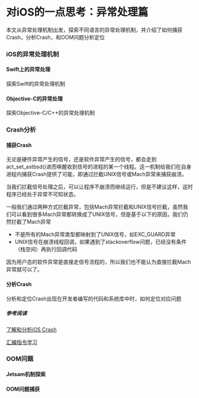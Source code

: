 # 对iOS的一点思考：异常处理篇

本文从异常处理机制出发，探索不同语言的异常处理机制，并介绍了如何捕获Crash，分析Crash，和OOM问题分析定位

### iOS的异常处理机制

#### Swift上的异常处理

探索Swift的异常处理机制

#### Objective-C的异常处理

探索Objective-C/C++的异常处理机制

### Crash分析

#### 捕获Crash

无论是硬件异常产生的信号，还是软件异常产生的信号，都会走到act_set_astbsd()进而唤醒收到信号的进程的某一个线程。这一机制给我们在自身进程内捕获Crash提供了可能，即通过拦截UNIX信号或Mach异常来捕获崩溃。

当我们拦截信号处理之后，可以让程序不崩溃而继续运行，但是不建议这样，这时程序已经处于异常不可知状态。

一般我们通过两种方式拦截异常，包括Mach异常拦截和UNIX信号拦截，虽然我们可以看到很多Mach异常都转换成了UNIX信号，但是基于以下的原因，我们仍然拦截了Mach异常

* 不是所有的Mach异常类型都映射到了UNIX信号，如EXC_GUARD异常
* UNIX信号在崩溃线程回调，如果遇到了stackoverflow问题，已经没有条件（栈空间）再执行回调代码

因为用户态的软件异常是直接走信号流程的，所以我们也不能认为直接拦截Mach异常就可以了。

#### 分析Crash

分析和定位Crash出现在开发者编写的代码和系统库中时，如何定位对应问题

##### 参考阅读

[了解和分析iOS Crash](https://juejin.im/post/6844903774780145678)

[汇编指令学习](https://blog.cnbluebox.com/blog/2017/07/24/arm64-start/)

### OOM问题

#### Jetsam机制探索

#### OOM问题捕获

#### 

### 